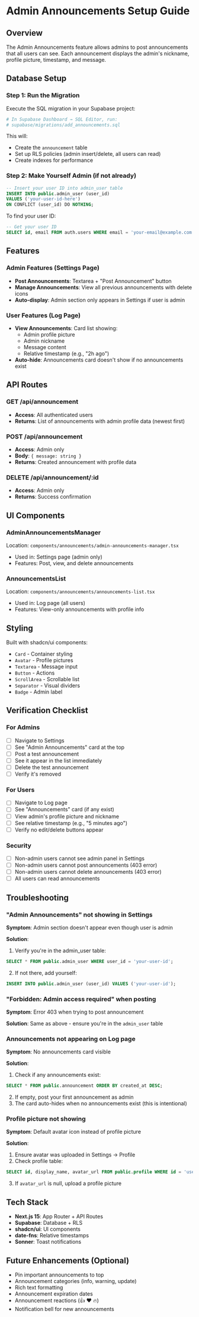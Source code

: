 # Admin Announcements Setup Guide

## Overview
The Admin Announcements feature allows admins to post announcements that all users can see. Each announcement displays the admin's nickname, profile picture, timestamp, and message.

## Database Setup

### Step 1: Run the Migration
Execute the SQL migration in your Supabase project:

```bash
# In Supabase Dashboard → SQL Editor, run:
# supabase/migrations/add_announcements.sql
```

This will:
- Create the `announcement` table
- Set up RLS policies (admin insert/delete, all users can read)
- Create indexes for performance

### Step 2: Make Yourself Admin (if not already)

```sql
-- Insert your user ID into admin_user table
INSERT INTO public.admin_user (user_id)
VALUES ('your-user-id-here')
ON CONFLICT (user_id) DO NOTHING;
```

To find your user ID:
```sql
-- Get your user ID
SELECT id, email FROM auth.users WHERE email = 'your-email@example.com';
```

## Features

### Admin Features (Settings Page)
- **Post Announcements**: Textarea + "Post Announcement" button
- **Manage Announcements**: View all previous announcements with delete icons
- **Auto-display**: Admin section only appears in Settings if user is admin

### User Features (Log Page)
- **View Announcements**: Card list showing:
  - Admin profile picture
  - Admin nickname
  - Message content
  - Relative timestamp (e.g., "2h ago")
- **Auto-hide**: Announcements card doesn't show if no announcements exist

## API Routes

### GET /api/announcement
- **Access**: All authenticated users
- **Returns**: List of announcements with admin profile data (newest first)

### POST /api/announcement
- **Access**: Admin only
- **Body**: `{ message: string }`
- **Returns**: Created announcement with profile data

### DELETE /api/announcement/:id
- **Access**: Admin only
- **Returns**: Success confirmation

## UI Components

### AdminAnnouncementsManager
Location: `components/announcements/admin-announcements-manager.tsx`
- Used in: Settings page (admin only)
- Features: Post, view, and delete announcements

### AnnouncementsList
Location: `components/announcements/announcements-list.tsx`
- Used in: Log page (all users)
- Features: View-only announcements with profile info

## Styling
Built with shadcn/ui components:
- `Card` - Container styling
- `Avatar` - Profile pictures
- `Textarea` - Message input
- `Button` - Actions
- `ScrollArea` - Scrollable list
- `Separator` - Visual dividers
- `Badge` - Admin label

## Verification Checklist

### For Admins
- [ ] Navigate to Settings
- [ ] See "Admin Announcements" card at the top
- [ ] Post a test announcement
- [ ] See it appear in the list immediately
- [ ] Delete the test announcement
- [ ] Verify it's removed

### For Users
- [ ] Navigate to Log page
- [ ] See "Announcements" card (if any exist)
- [ ] View admin's profile picture and nickname
- [ ] See relative timestamp (e.g., "5 minutes ago")
- [ ] Verify no edit/delete buttons appear

### Security
- [ ] Non-admin users cannot see admin panel in Settings
- [ ] Non-admin users cannot post announcements (403 error)
- [ ] Non-admin users cannot delete announcements (403 error)
- [ ] All users can read announcements

## Troubleshooting

### "Admin Announcements" not showing in Settings
**Symptom**: Admin section doesn't appear even though user is admin

**Solution**:
1. Verify you're in the admin_user table:
```sql
SELECT * FROM public.admin_user WHERE user_id = 'your-user-id';
```

2. If not there, add yourself:
```sql
INSERT INTO public.admin_user (user_id) VALUES ('your-user-id');
```

### "Forbidden: Admin access required" when posting
**Symptom**: Error 403 when trying to post announcement

**Solution**: Same as above - ensure you're in the `admin_user` table

### Announcements not appearing on Log page
**Symptom**: No announcements card visible

**Solution**:
1. Check if any announcements exist:
```sql
SELECT * FROM public.announcement ORDER BY created_at DESC;
```

2. If empty, post your first announcement as admin
3. The card auto-hides when no announcements exist (this is intentional)

### Profile picture not showing
**Symptom**: Default avatar icon instead of profile picture

**Solution**:
1. Ensure avatar was uploaded in Settings → Profile
2. Check profile table:
```sql
SELECT id, display_name, avatar_url FROM public.profile WHERE id = 'user-id';
```

3. If `avatar_url` is null, upload a profile picture

## Tech Stack
- **Next.js 15**: App Router + API Routes
- **Supabase**: Database + RLS
- **shadcn/ui**: UI components
- **date-fns**: Relative timestamps
- **Sonner**: Toast notifications

## Future Enhancements (Optional)
- Pin important announcements to top
- Announcement categories (info, warning, update)
- Rich text formatting
- Announcement expiration dates
- Announcement reactions (👍 ❤️ 🔥)
- Notification bell for new announcements


